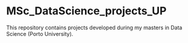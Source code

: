 # MSc_DataScience_projects_UP
This repository contains projects developed during my masters in Data Science (Porto University).
